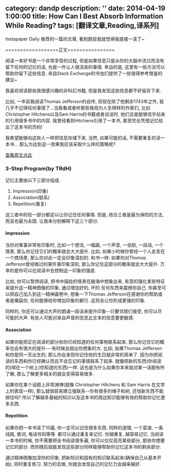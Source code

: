 category: dandp
description: ''
date: 2014-04-19 1:00:00
title: How Can I Best Absorb Information While Reading?
tags: [翻译文章,Reading,译系列]
---

Instapaper Daily 推荐的一篇的文章, 看到题目我就觉得我直接一读了~

==================正文================

阅读一本好书是一个非常享受的过程, 但是如果信息只是从你的大脑中流过而没有留下任何的记忆的话, 也是一件让人很沮丧的事情. 幸运的是, 这里有一些方法可以帮助你留下这些信息. 来自Stack Exchange的书虫们提供了一些值得参考借鉴的建议~

我喜欢阅读那些我很感兴趣的非科幻书籍, 但是我发现这些信息都不好留存下来.

比如, 一年前我阅读Thomas Jefferson的自传, 但现在除了他剩余1743年之外, 我几乎不记得任何事情了...当我看或者听那些我视为人生榜样的作家们, 比如Christopher Hitchens以及Sam Harris的书籍或者谈话时, 他们总是能够信手拈来的引用很多书中的内容. 我曾经看到Hitchens引用了一本书, 甚至完全凭借记忆给出了这本书的页码!

我希望能够向这些人一样把信息存储下来, 当然, 如果可能的话, 不需要重复的读一本书... 那么为达到这一效果我应该采取什么样的策略呢?

<a href="http://productivity.stackexchange.com/q/8638/6736?utm_source=lifehacker&utm_medium=syndication&utm_campaign=crowdhacker&utm_content=productivity-108">查看原文点此</a>

<h3>3-Step Program(by TRdH)</h3>

记忆主要由以下三部分组成.

<ol>
    <li>Impression(印象)</li>
    <li>Association(联系)</li>
    <li>Repetition(重复)</li>
</ol>

这三者中的任一部分都足以让你记住任何事情. 但是, 结合三者是最为保险的方法, 而且也最为永固. 让我来分别解释下这三个部分.

<h4>Impression</h4>

当你对某事非常有印象时, 比如一个想法, 一幅画, 一个声音, 一张脸, 一段话, 一个情景, 那么你记住它们的概率就会大大提升. 比如, 如果小时候你曾经一个人走丢在一个商场里, 那么你对此一定会印象深刻的. 和书一样: 如果你对Thomas Jefferson曾经做过的某件事印象深刻, 那么你记住这部分的概率就会大大提升. 万幸的是你可以在阅读中去控制这一印象的强度.

比如, 你可以暂停阅读, 把书中描绘的情景在脑海中想象出来, 有意的强化某些特征来提升这一精神图像的印象, 通过增加好的, 坏的 任何东西来震撼你自己. 你甚至可以把自己加入到这一精神画卷中, 想象一下Thomas Jefferson在感谢你的帮助或者是痛扁你, 任何能够给你增加印象的都行. 这将会让你形成更强的印象.

同样的, 你还可以通过大声的朗诵一段话来提升印象--只要邻居们接受, 你可以尽可能的大声. 有些人可能对来自声音的信息比文本的信息要更敏感.

<h4>Association</h4>

如果你能把正在阅读的部分和你已经知道的任何事物联系起来, 那么你记住它的概率也会有很大的提升---有时候会超出你想象的大. 比如, 如果Thomas Jefferson和你是同一天出生的, 那么你会发现你记住他的生日就非常的简单了. 因为你把阅读的东西和你已经确认而且不会忘记的事情联系了起来. 就像把新的东西(你阅读的)绑在一个树上(你知道的东西)一样. 这也是为什么如果你本来就对某一话题有所了解, 那么了解更多相关的就会变得容易很多.

如果你在某个话题上非常渊博(就像 Christopher Hitchens 和 Sam Harris 在文学上的表现一样), 那么就很容易建立强联系--你有很多的绳子和树, 还怕新东西不能绑住吗? 所以了解越多基础的知识以及这本书的周边知识能够有效的帮助你记忆更多东西.

<h4>Repetition</h4>

如果你把一本书读了10遍, 你一定可以记住很多东西. 同样的道理, 一个菜谱, 一条线路, 歌词, 电话号码等等. 都可以通过重复来记忆. 你越重复, 越容易记忆. 当阅读一本书的时候, 你不需要把全书阅读很多遍, 你可以仅仅高亮某些部分, 那些你想要记忆的部分. 而你随后就能发现这些部分同样能够帮助你记忆这本书的剩余部分.

通过精神图像加深你的印象, 把新知识和固有的知识联系起来(确保自己从基本开始), 同时重复练习. 努力的去做, 你就会发现自己的记忆力会越来越好.

